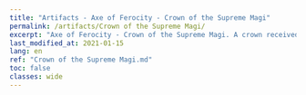 ```yaml
---
title: "Artifacts - Axe of Ferocity - Crown of the Supreme Magi"
permalink: /artifacts/Crown of the Supreme Magi/
excerpt: "Axe of Ferocity - Crown of the Supreme Magi. A crown received as a gift for saving a mad wizard. One of the components of the Axe of Ferocity."
last_modified_at: 2021-01-15
lang: en
ref: "Crown of the Supreme Magi.md"
toc: false
classes: wide
---
```


